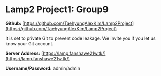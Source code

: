 # Lamp2 Project1: Group9

**Github:** [https://github.com/TaehyungAlexKim/Lamp2Project](https://github.com/TaehyungAlexKim/Lamp2Project)

It is set to private Git to prevent code leakage. We invite you if you let us know your Git account.

**Server Address:** [https://lamp.fanshawe21w.tk/](https://lamp.fanshawe21w.tk/)

**Username/Password:**  admin/admin
